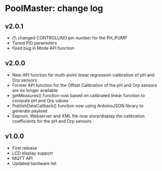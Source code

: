 PoolMaster: change log
=======================

v2.0.1
-------

* /!\ changed CONTROLLINO pin number for the PH_PUMP
* Tuned PID parameters
* fixed bug in Mode API function

v2.0.0
-------

* New API function for multi-point linear regression calibration of pH and Orp sensors
* Former API function for the Offset Calibration of the pH and Orp sensors are no longer available
* getMeasures() function now based on calibrated linear function to compute pH and Orp values
* PublishDataCallback() function now using ArduinoJSON library to generate payload
* Eeprom, Webserver and XML file now store/display the calibration coefficients for the pH and Orp sensors

v1.0.0
-------

* First release
* LCD display support
* MQTT API
* Updated hardware list